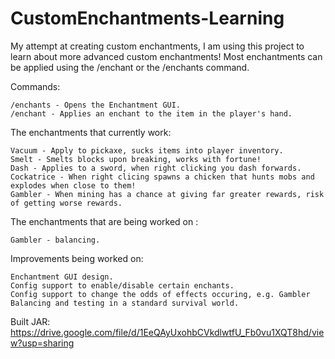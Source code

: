 # CustomEnchantments-Learning
My attempt at creating custom enchantments, I am using this project to learn about more advanced custom enchantments!
Most enchantments can be applied using the /enchant or the /enchants command. 

Commands:
    
    /enchants - Opens the Enchantment GUI.
    /enchant - Applies an enchant to the item in the player's hand.

The enchantments that currently work:

    Vacuum - Apply to pickaxe, sucks items into player inventory.
    Smelt - Smelts blocks upon breaking, works with fortune!
    Dash - Applies to a sword, when right clicking you dash forwards.
    Cockatrice - When right clicing spawns a chicken that hunts mobs and explodes when close to them!
    Gambler - When mining has a chance at giving far greater rewards, risk of getting worse rewards.

The enchantments that are being worked on :

    Gambler - balancing.

Improvements being worked on:
    
    Enchantment GUI design.
    Config support to enable/disable certain enchants.
    Config support to change the odds of effects occuring, e.g. Gambler
    Balancing and testing in a standard survival world.

Built JAR: https://drive.google.com/file/d/1EeQAyUxohbCVkdlwtfU_Fb0vu1XQT8hd/view?usp=sharing
